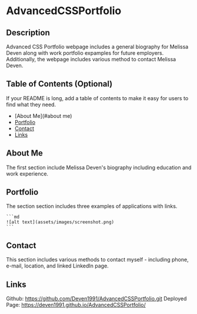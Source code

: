 # AdvancedCSSPortfolio

## Description

Advanced CSS Portfolio webpage includes a general biography for Melissa Deven along with work portfolio expamples for future employers. Additionally, the webpage includes various method to contact Melissa Deven.


## Table of Contents (Optional)

If your README is long, add a table of contents to make it easy for users to find what they need.

- [About Me](#about me)
- [Portfolio](#portfolio)
- [Contact](#contact)
- [Links](#links)


## About Me

The first section include Melissa Deven's biography including education and work experience.


## Portfolio

The section section includes three examples of applications with links. 

    ```md
    ![alt text](assets/images/screenshot.png)
    ```

## Contact

This section includes various methods to contact myself - including phone, e-mail, location, and linked LinkedIn page.


## Links

Github: https://github.com/Deven1991/AdvancedCSSPortfolio.git
Deployed Page: https://deven1991.github.io/AdvancedCSSPortfolio/